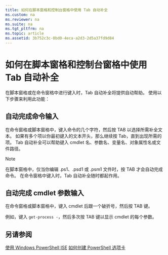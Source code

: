 ```yaml
---
title: 如何在脚本窗格和控制台窗格中使用 Tab 自动补全
ms.custom: na
ms.reviewer: na
ms.suite: na
ms.tgt_pltfrm: na
ms.topic: article
ms.assetid: 3b752c3c-0bd0-4eca-a2d3-2d5a37fd9d84
---
```

# 如何在脚本窗格和控制台窗格中使用 Tab 自动补全
在脚本窗格或在命令窗格中进行键入时，Tab 自动补全将提供自动帮助。 使用以下步骤来利用此功能：

## 自动完成命令输入
在命令窗格或脚本窗格中，键入命令的几个字符，然后按 TAB 以选择所需补全文本。 如果有多个项以你最初键入的文本开头，那么继续按 Tab，直到出现所需的项。 Tab 自动补全可以帮助键入 cmdlet 名、参数名、变量名、对象属性名或文件路径。

> [!NOTE]
> 在脚本窗格中，仅当你编辑 .ps1、.psd1 或 .psm1 文件时，按 TAB 才会自动完成命令。 在命令窗格中键入时，Tab 自动补全随时都起作用。

## 自动完成 cmdlet 参数输入
在命令窗格或脚本窗格中，键入 cmdlet 后跟一个破折号，然后按 TAB 键。

例如，键入 `get-process -`，然后多次按 TAB 键以显示 cmdlet 的每个参数。

## 另请参阅
[使用 Windows PowerShell ISE](assetId:///777ea82b-dd73-4269-b61a-69a17e6ff16f)
[如何创建 PowerShell 选项卡](assetId:///c57fc210-19c8-47b1-9171-26a2144c907c)



<!--HONumber=Apr16_HO1-->


